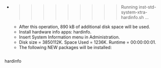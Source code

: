 * >>>>>>>>> Running inst-std-system-xtra-hardinfo.sh ...
  * After this operation, 890 kB of additional disk space will be used.
  * Install hardware info apps: hardinfo.
  * Insert System Information menu in Administration.
  * Disk size = 3850112K. Space Used = 1236K. Runtime = 00:00:00:01.
  * The following NEW packages will be installed:
  ```bash
hardinfo
  ```
